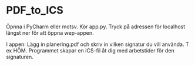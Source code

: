 # PDF_to_ICS

Öpnna i PyCharm eller motsv. Kör app.py. Tryck på adressen för localhost längst ner för att öppna wep-appen.

I appen: Lägg in planering.pdf och skriv in vilken signatur du vill använda. T ex HÖM. Programmet skapar en ICS-fil åt dig med arbetstider för den signaturen.
